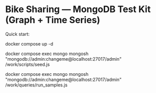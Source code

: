 
# Bike Sharing — MongoDB Test Kit (Graph + Time Series)
Quick start:

  docker compose up -d 
  
  docker compose exec mongo mongosh "mongodb://admin:changeme@localhost:27017/admin" /work/scripts/seed.js
  
  docker compose exec mongo mongosh "mongodb://admin:changeme@localhost:27017/admin" /work/queries/run_samples.js

